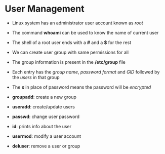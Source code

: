 # User Management

- Linux system has an administrator user account known as *root*

- The command **whoami** can be used to know the name of current user

- The shell of a root user ends with a **#** and a **$** for the rest

- We can create user group with same permissions for all

- The group information is present in the **/etc/group** file

- Each entry has the *group name*, *password format* and *GID* followed by the
*users* in that group

- The **x** in place of password means the password will be *encrypted*

- **groupadd**: create a new group
- **useradd**: create/update users
- **passwd**: change user password
- **id**: prints info about the user
- **usermod**: modify a user account
- **deluser**: remove a user or group
